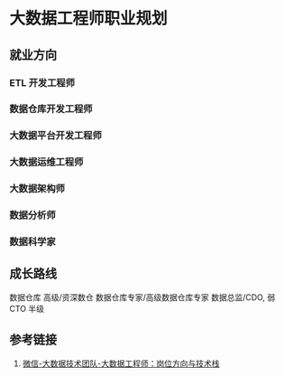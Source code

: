 # 大数据工程师职业规划


## 就业方向


### ETL 开发工程师


### 数据仓库开发工程师


### 大数据平台开发工程师


### 大数据运维工程师


### 大数据架构师


### 数据分析师


### 数据科学家


## 成长路线

数据仓库
高级/资深数仓
数据仓库专家/高级数据仓库专家
数据总监/CDO, 弱 CTO 半级

## 参考链接

1.  [微信-大数据技术团队-大数据工程师：岗位方向与技术栈](https://mp.weixin.qq.com/s/m82d0hQvFE9HLaxBZiGrGg)

